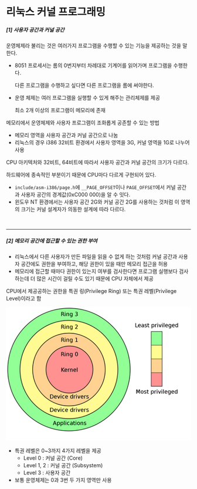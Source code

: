# 리눅스 커널 프로그래밍

##### [1] 사용자 공간과 커널 공간

운영체제라 불리는 것은 여러가지 프로그램을 수행할 수 있는 기능을 제공하는 것을 말한다.

- 8051 프로세서는 롬의 0번지부터 차례대로 기계어를 읽어가며 프로그램을 수행한다.

  다른 프로그램을 수행하고 싶다면 다른 프로그램을 롬에 써야한다.

- 운영 체제는 여러 프로그램을 실행할 수 있게 해주는 관리체제를 제공

  최소 2개 이상의 프로그램이 메모리에 존재

메모리에서 운영체제와 사용자 프로그램이 조화롭게 공존할 수 있는 방법

- 메모리 영역을 사용자 공간과 커널 공간으로 나눔
- 리눅스의 경우 i386 32비트 환경에서 사용자 영역을 3G, 커널 영역을 1G로 나누어 사용

CPU 아키텍처와 32비트, 64비트에 따라서 사용자 공간과 커널 공간의 크기가 다르다.

하드웨어에 종속적인 부분이기 때문에 CPU마다 다르게 구현되어 있다.

- `include/asm-i386/page.h`에 `__PAGE_OFFSET`이나 `PAGE_OFFSET`에서 커널 공간과 사용자 공간의 경계값(0xC000 000)을 알 수 잇다.
- 윈도우 NT 환경에서는 사용자 공간 2G와 커널 공간 2G를 사용하는 것처럼 이 영역의 크기는 커널 설계자가 의동한 설계에 따라 다르다.

<br/>

---

##### [2] 메모리 공간에 접근할 수 있는 권한 부여

- 리눅스에서 다른 사용자가 만든 파일을 읽을 수 없게 하는 것처럼 커널 공간과 사용자 공간에도 권한을 부여하고, 해당 권한이 있을 때만 메모리 접근을 허용
- 메모리에 접근할 때마다 권한이 있는지 여부를 검사한다면 프로그램 실행보다 검사하는데 더 많은 시간이 걸릴 수도 있기 때문에 CPU 자체에서 제공

CPU에서 제공공하는 권한을 특권 링(Privilege Ring) 또는 특권 레벨(Privilege Level)이라고 함

![image-20201012135512770](README.assets/image-20201012135512770.png)

- 특권 레벨은 0~3까지 4가지 레벨을 제공
  - Level 0 : 커널 공간 (Core)
  - Level 1, 2 : 커널 공간 (Subsystem)
  - Level 3 : 사용자 공간
- 보통 운영체제는 0과 3번 두 가지 영역만 사용

